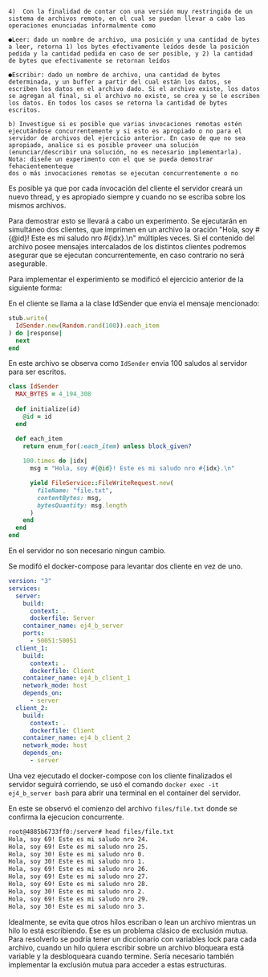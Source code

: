 ```
4)  Con la finalidad de contar con una versión muy restringida de un sistema de archivos remoto, en el cual se puedan llevar a cabo las operaciones enunciadas informalmente como

●Leer: dado un nombre de archivo, una posición y una cantidad de bytes a leer, retorna 1) los bytes efectivamente leídos desde la posición pedida y la cantidad pedida en caso de ser posible, y 2) la cantidad de bytes que efectivamente se retornan leídos

●Escribir: dado un nombre de archivo, una cantidad de bytes determinada, y un buffer a partir del cual están los datos, se escriben los datos en el archivo dado. Si el archivo existe, los datos se agregan al final, si el archivo no existe, se crea y se le escriben los datos. En todos los casos se retorna la cantidad de bytes escritos.

b) Investigue si es posible que varias invocaciones remotas estén ejecutándose concurrentemente y si esto es apropiado o no para el servidor de archivos del ejercicio anterior. En caso de que no sea apropiado, analice si es posible proveer una solución (enunciar/describir una solución, no es necesario implementarla).
Nota: diseñe un experimento con el que se pueda demostrar fehacientementeque
dos o más invocaciones remotas se ejecutan concurrentemente o no
```

Es posible ya que por cada invocación del cliente el servidor creará un nuevo thread, y es apropiado siempre y cuando no se escriba sobre los mismos archivos. 

Para demostrar esto se llevará a cabo un experimento.
Se ejecutarán en simultáneo dos clientes, que imprimen en un archivo la oración "Hola, soy #{@id}! Este es mi saludo nro #{idx}.\n" múltiples veces.
Si el contenido del archivo posee mensajes intercalados de los distintos clientes podremos asegurar que se ejecutan concurrentemente, en caso contrario no será asegurable.

Para implementar el experimiento se modificó el ejercicio anterior de la siguiente forma:

En el cliente se llama a la clase IdSender que envia el mensaje mencionado:
```ruby
stub.write(
  IdSender.new(Random.rand(100)).each_item
) do |response|
  next
end
```

En este archivo se observa como `IdSender` envia 100 saludos al servidor para ser escritos.
```ruby
class IdSender
  MAX_BYTES = 4_194_308
  
  def initialize(id)
    @id = id
  end

  def each_item
    return enum_for(:each_item) unless block_given?
    
    100.times do |idx|
      msg = "Hola, soy #{@id}! Este es mi saludo nro #{idx}.\n"

      yield FileService::FileWriteRequest.new(
        fileName: "file.txt",
        contentBytes: msg,
        bytesQuantity: msg.length
      )
    end
  end
end
```

En el servidor no son necesario ningun cambio.

Se modifó el docker-compose para levantar dos cliente en vez de uno.

```yml
version: "3"
services:
  server:
    build:
      context: .
      dockerfile: Server
    container_name: ej4_b_server
    ports:
      - 50051:50051
  client_1:
    build:
      context: .
      dockerfile: Client
    container_name: ej4_b_client_1
    network_mode: host
    depends_on: 
      - server
  client_2:
    build:
      context: .
      dockerfile: Client
    container_name: ej4_b_client_2
    network_mode: host
    depends_on: 
      - server
```

Una vez ejecutado el docker-compose con los cliente finalizados el servidor seguirá corriendo, se usó el comando `docker exec -it ej4_b_server bash` para abrir una terminal en el container del servidor.

En este se observó el comienzo del archivo `files/file.txt` donde se confirma la ejecucion concurrente.
```sh
root@4885b6733ff0:/server# head files/file.txt
Hola, soy 69! Este es mi saludo nro 24.
Hola, soy 69! Este es mi saludo nro 25.
Hola, soy 30! Este es mi saludo nro 0.
Hola, soy 30! Este es mi saludo nro 1.
Hola, soy 69! Este es mi saludo nro 26.
Hola, soy 69! Este es mi saludo nro 27.
Hola, soy 69! Este es mi saludo nro 28.
Hola, soy 30! Este es mi saludo nro 2.
Hola, soy 69! Este es mi saludo nro 29.
Hola, soy 30! Este es mi saludo nro 3.
```

Idealmente, se evita que otros hilos escriban o lean un archivo mientras un hilo lo está escribiendo.
Ese es un problema clásico de exclusión mutua.
Para resolverlo se podría tener un diccionario con variables lock para cada archivo, cuando un hilo quiera escribir sobre un archivo bloqueara está variable y la desbloqueara cuando termine.
Sería necesario también implementar la exclusión mutua para acceder a estas estructuras.
